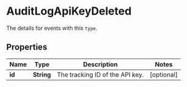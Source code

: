 

# AuditLogApiKeyDeleted

The details for events with this `type`.

## Properties

| Name | Type | Description | Notes |
|------------ | ------------- | ------------- | -------------|
|**id** | **String** | The tracking ID of the API key. |  [optional] |



